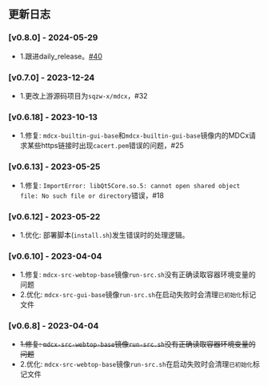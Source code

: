 ## 更新日志

### [v0.8.0] - 2024-05-29
- 1.跟进daily_release。[#40](https://github.com/northsea4/mdcx-docker/issues/40)

### [v0.7.0] - 2023-12-24
- 1.更改上游源码项目为`sqzw-x/mdcx`，#32

### [v0.6.18] - 2023-10-13
- 1.修复: `mdcx-builtin-gui-base`和`mdcx-builtin-gui-base`镜像内的MDCx请求某些https链接时出现`cacert.pem`错误的问题，#25

### [v0.6.13] - 2023-05-25
- 1.修复: `ImportError: libQt5Core.so.5: cannot open shared object file: No such file or directory`错误，#18

### [v0.6.12] - 2023-05-22
- 1.优化: 部署脚本(`install.sh`)发生错误时的处理逻辑。

### [v0.6.10] - 2023-04-04
- 1.修复: `mdcx-src-webtop-base`镜像`run-src.sh`没有正确读取容器环境变量的问题
- 2.优化: `mdcx-src-gui-base`镜像`run-src.sh`在启动失败时会清理`已初始化`标记文件

### [v0.6.8] - 2023-04-04
- ~~1.修复: `mdcx-src-webtop-base`镜像`run-src.sh`没有正确读取容器环境变量的问题~~
- 2.优化: `mdcx-src-webtop-base`镜像`run-src.sh`在启动失败时会清理`已初始化`标记文件